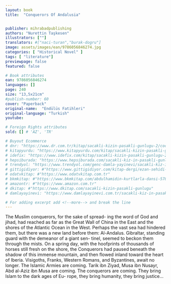 ```yaml
---
layout: book
title:  "Conquerors Of Andalusia"


publisher: mihrabadpublishing
authors: "Nurettin Taşkesen"
illustrators: [""]
translators: #["naci-turan","burak-dogru"]
image: assets/images/ean/9786056846274.jpg
categories: [ "Historical Novel" ]
tags: [ "literature"]
previewpage: false
featured: false

# Book attributes
ean: 9786056846274
languages: []
page: 240
size: "13,5x21cm"
#publish-number: 60
cover: "Paperback"
original-name:  "Endülüs Fatihleri"
original-language: "Turkish"
youtube:

# Foreign Rights attributes
sold: [] # 'AZ', 'TR'

# Buyout Ecommerce
# dnr: "https://www.dr.com.tr/kitap/sacakli-kizin-pasakli-gunlugu-2/cocuk-ve-genclik/genclik-10-yas/roman-oyku/urunno=0001893059001"
# kitapyurdu: "https://www.kitapyurdu.com/kitap/sacakli-kizin-pasakli-gunlugu-2-/560122.html&filter_name=Sa%C3%A7akl%C4%B1+K%C4%B1z%27%C4%B1n+Pasakl%C4%B1+G%C3%BCnl%C3%BC%C4%9F%C3%BC+2"
# idefix: "https://www.idefix.com/kitap/sacakli-kizin-pasakli-gunlugu-2/cocuk-ve-genclik/genclik-10-yas/roman-oyku/urunno=0001893059001"
# hepsiburada: "https://www.hepsiburada.com/sacakli-kiz-in-pasakli-gunlugu-2-damla-yayinevi-p-HBV000012ER86"
# trendyol: "https://www.trendyol.com/genc-damla-yayinevi/sacakli-kiz-in-pasakli-gunlugu-2-p-54825777"
# gittigidiyor: #"https://www.gittigidiyor.com/kitap-dergi/ezan-sehidi-adnan-menderes_pdp_732728793"
# odatvkitap: #"https://www.odatvkitap.com.tr"
# bkmkitap: #"https://www.bkmkitap.com/abdulhamidin-kurtlarla-dansi-578226"
# amazontr: #"https://www.amazon.com.tr"
# dkitap: #"https://www.dkitap.com/sacakli-kizin-pasakli-gunlugu"
# damlayayinevi: "https://www.damlayayinevi.com.tr/sacakli-kiz-in-pasakli-gunlugu-2-bu-iste-bi-terslik-var"

# For adding excerpt add <!--more--> and break the line
---
```

The Muslim conquerors, for the sake of spread-
ing the word of God and jihad, had reached as
far as the Great Wall of China in the East and the
shores of the Atlantic Ocean in the West. Perhaps
the vast sea had hindered them, but there was
a new land before them: Al-Andalus. Gibraltar,
standing guard with the demeanor of a giant sen-
tinel, seemed to beckon them through the mists.
On a spring day, with the hoofprints of thousands
of horses still fresh on the shore, the Conquerors
had paused beneath the shadow of this immense
mountain, and then flowed inland toward the heart
of Iberia. Visigoths, Franks, Western Romans, and
Byzantines, await no longer. The Islamic Armies
are coming. Tarik ibn Ziyad, Musa ibn Nusayr, Abd
al-Aziz ibn Musa are coming. The conquerors are
coming. They bring Islam to the dark ages of Eu-
rope, they bring humanity, they bring justice...
<!--more--> 

